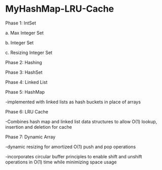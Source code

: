 # MyHashMap-LRU-Cache

Phase 1: IntSet

  a. Max Integer Set

  b. Integer Set

  c. Resizing Integer Set
  
Phase 2: Hashing

Phase 3: HashSet

Phase 4: Linked List

Phase 5: HashMap

  -implemented with linked lists as hash buckets in place of arrays
  
Phase 6: LRU Cache

  -Combines hash map and linked list data structures to allow O(1) lookup, insertion and deletion for cache
  
Phase 7: Dynamic Array

  -dynamic resizing for amortized O(1) push and pop operations
  
  -incorporates circular buffer principles to enable shift and unshift operations in O(1) time while minimizing space usage
